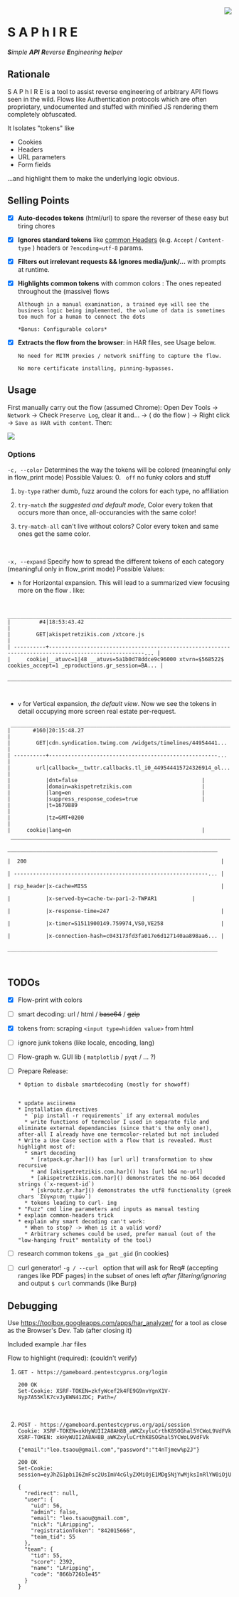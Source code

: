 <img src="http://icons.iconarchive.com/icons/aha-soft/jewelry/128/Sapphire-icon.png" align="right"/>

# S A P h I R E

_**S**imple **API** **R**everse **E**ngineering **h**elper_



## Rationale

S A P h I R E is a tool to assist reverse engineering of arbitrary API flows seen in the wild. Flows like Authentication protocols which are often proprietary, undocumented and stuffed with minified JS rendering them completely obfuscated.

It Isolates "tokens" like 

* Cookies
* Headers
* URL parameters
* Form fields 

...and highlight them to make the underlying logic obvious. 



## Selling Points

- [x] **Auto-decodes tokens** (html/url) to spare the reverser of these easy but tiring chores
- [x] **Ignores standard tokens** like [common Headers](/common_headers.txt) (e.g.  `Accept` / `Content-type` ) headers or `?encoding=utf-8` params.
- [x] **Filters out irrelevant requests && Ignores media/junk/...** with prompts at runtime.


- [x] **Highlights common tokens** with common colors : The ones repeated throughout the (massive) flows

      Although in a manual examination, a trained eye will see the business logic being implemented, the volume of data is sometimes too much for a human to connect the dots

      *Bonus: Configurable colors*

- [x] **Extracts the flow from the browser**: in HAR files, see Usage below.

      No need for MITM proxies / network sniffing to capture the flow. 

      No more certificate installing, pinning-bypasses.



## Usage

First manually carry out the flow (assumed Chrome): Open Dev Tools -> `Network` -> Check `Preserve Log`, clear it and... -> ( do the flow ) -> Right click -> `Save as HAR with content`. Then:

<a href="https://asciinema.org/a/WNwagDpjbWv0DS8o0GIpEmEsc?autoplay=1" target="_blank"><img src="https://asciinema.org/a/ykIH6IrDNe7V1lXMdfcUv3dQh.png" /></a>



### Options
`-c, --color` Determines the way the tokens will be colored (meaningful only in flow_print mode) Possible Values:
0. ` off` no funky colors and stuff

1. `by-type` rather dumb, fuzz around the colors for each type, no affiliation

2. `try-match` *the suggested and default mode*, Color every token that occurs more than once, all-occurancies with the same color!

3. `try-match-all` can't live without colors? Color every token and same ones get the same color.

   ​


`-x, --expand` Specify how to spread the different tokens of each category (meaningful only in flow_print mode) Possible Values:

* `h` for Horizontal expansion. This will lead to a summarized view focusing more on the flow . like: 

```

 ____________________________________________________________________________________________________________________
|         #4|18:53:43.42                                                                                             |
|        GET|akispetretzikis.com /xtcore.js                                                                          |
| ----------+----------------------------------------------------------------------------------------------------... |
|     cookie|__atuvc=1|48 __atuvs=5a1b0d78ddce9c96000 xtvrn=$568522$ cookies_accept=1 _eproductions.gr_session=BA... |
 ____________________________________________________________________________________________________________________
 


```

* `v` for Vertical expansion, *the default view*. Now we see the tokens in detail occupying more screen real estate per-request. 

```
 _____________________________________________________________________
|       #160|20:15:48.27                                              |
|        GET|cdn.syndication.twimg.com /widgets/timelines/44954441... |
| ----------+-----------------------------------------------------... |
|        url|callback=__twttr.callbacks.tl_i0_449544415724326914_ol... |
|           |dnt=false                                       |
|           |domain=akispetretzikis.com                      |
|           |lang=en                                         |
|           |suppress_response_codes=true                    |
|           |t=1679889                                                |
|           |tz=GMT+0200                                              |
|     cookie|lang=en                                         |
 _____________________________________________________________________
                                                                       __________________________________________________________________
                                                                      |  200                                                             |
                                                                      | -------------------------------------------------------------... |
                                                                      | rsp_header|x-cache=MISS                                          |
                                                                      |           |x-served-by=cache-tw-par1-2-TWPAR1           |
                                                                      |           |x-response-time=247                                   |
                                                                      |           |x-timer=S1511900149.759974,VS0,VE258                  |
                                                                      |           |x-connection-hash=c043173fd3fa017e6d127140aa898aa6... |
                                                                       __________________________________________________________________



```






## TODOs

- [x] Flow-print with colors

- [ ] smart decoding: url / html / ~~base64~~ / ~~gzip~~ 

- [x] tokens from: scraping  `<input type=hidden value>` from html

- [ ] ignore junk tokens (like locale, encoding, lang)

- [ ] Flow-graph w. GUI lib ( `matplotlib` / `pyqt` / ... ?)

- [ ] Prepare Release:

      * Option to disbale smartdecoding (mostly for showoff)


      * update asciinema
      * Installation directives 
        * `pip install -r requirements` if any external modules
        * write functions of termcolor I used in separate file and eliminate external dependancies (since that's the only one!), after-all I already have one termcolor-related but not included
      * Write a Use Case section with a flow that is revealed. Must highlight most of:
        * smart decoding 
          * [ratpack.gr.har]() has [url url] transformation to show recursive
          * and [akispetretzikis.com.har]() has [url b64 no-url]
          * [akispetretzikis.com.har]() demonstrates the no-b64 decoded strings (`x-request-id`)
          * [skroutz.gr.har]() demonstrates the utf8 functionality (greek chars `Σύγκριση τιμών`)
        * tokens leading to curl- ing
      * "Fuzz" cmd line parameters and inputs as manual testing
      * explain common-headers trick
      * explain why smart decoding can't work:
        * When to stop? -> When is it a valid word? 
        * Arbitrary schemes could be used, prefer manual (out of the "low-hanging fruit" mentality of the tool)

- [ ] research common tokens `_ga` `_gat` `_gid` (in cookies)

- [ ] curl generator! `-g / --curl ` option that will ask for Req# (accepting ranges like PDF pages) in the subset of ones left *after filtering/ignoring* and output `$ curl` commands  (like Burp)









## Debugging

Use https://toolbox.googleapps.com/apps/har_analyzer/ for a tool as close as the Browser's Dev. Tab (after closing it)

Included example .har files

Flow to highlight (required): (couldn't verify)

1. ```http
   GET - https://gameboard.pentestcyprus.org/login
   ```

   ```http
   200 OK
   Set-Cookie: XSRF-TOKEN=zkfyWcef2k4FE9G9nvYgnX1V-Nyp7A55KlK7cvJyEWN41ZDC; Path=/
   ```

   ​


2. ```http
   POST - https://gameboard.pentestcyprus.org/api/session
   Cookie: XSRF-TOKEN=xkHyWUII2A8AH8B_aWKZxyluCrthK8SOGhal5YCWoL9VdFVk
   XSRF-TOKEN: xkHyWUII2A8AH8B_aWKZxyluCrthK8SOGhal5YCWoL9VdFVk

   {"email":"leo.tsaou@gmail.com","password":"t4nTjmew%p2J"}
   ```

   ```http
   200 OK
   Set-Cookie: session=eyJhZG1pbiI6ZmFsc2UsImV4cGlyZXMiOjE1MDg5NjYwMjksInRlYW0iOjU1LCJ1c2VyIjo1Nn0.DNKB_Q.9Uo78wftOMJ7367H5acwsZVRa3Q

   {
     "redirect": null,
     "user": {
       "uid": 56,
       "admin": false,
       "email": "leo.tsaou@gmail.com",
       "nick": "LAripping",
       "registrationToken": "842015666",
       "team_tid": 55
     },
     "team": {
       "tid": 55,
       "score": 2392,
       "name": "LAripping",
       "code": "866b726b1e45"
     }
   }
   ```

   ​
